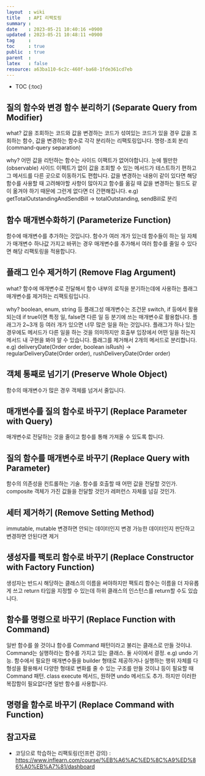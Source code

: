 ```yaml
---
layout  : wiki
title   : API 리팩토링
summary : 
date    : 2023-05-21 10:40:16 +0900
updated : 2023-05-21 10:48:11 +0900
tag     : 
toc     : true
public  : true
parent  : 
latex   : false
resource: a63ba110-6c2c-460f-ba68-1fde361cd7eb
---
```

* TOC
{:toc}

## 질의 함수와 변경 함수 분리하기 (Separate Query from Modifier)

what? 값을 조회하는 코드와 값을 변경하는 코드가 섞여있는 코드가 있을 경우 값을 조회하는 함수, 값을 변경하는 함수로 각각 분리하는 리팩토링입니다. 명령-조회 분리(command-query separation)

why? 어떤 값을 리턴하는 함수는 사이드 이팩트가 없어야합니다. 눈에 띌만한(observable) 사이드 이펙트가 없이 값을 조회할 수 있는 메서드가 테스트하기 편하고 그 메서드를 다른 곳으로 이동하기도 편합니다. 값을 변경하는 내용이 같이 있다면 해당 함수를 사용할 때 고려해야할 사항이 많아지고 함수를 옮길 때 값을 변경하는 필드도 같이 옮겨야 하기 때문에 그런게 없다면 더 간편해집니다. 
e.g) getTotalOutstandingAndSendBill -> totalOutstanding, sendBill로 분리


## 함수 매개변수화하기 (Parameterize Function)

함수에 매개변수를 추가하는 것입니다. 함수가 여러 개가 있는데 함수들이 하는 일 자체가 매개변수 하나값 가지고 바뀌는 경우 매개변수를 추가해서 여러 함수를 줄일 수 있다면 해당 리팩토링을 적용합니다. 

## 플래그 인수 제거하기 (Remove Flag Argument)

what? 함수에 매개변수로 전달해서 함수 내부의 로직을 분기하는데에 사용하는 플래그 매개변수를 제거하는 리팩토링입니다.

why? boolean, enum, string 등 플래그성 매개변수는 조건문 switch, if 등에서 활용되는데 if true이면 특정 일, false면 다른 일 등 분기에 쓰는 매개변수로 활용합니다. 플래그가 2~3개 등 여러 개가 있으면 너무 많은 일을 하는 것입니다. 플래그가 하나 있는 경우에도 메서드가 다른 일을 하는 것을 의미하지만 호출부 입장에서 어떤 일을 하는지 메서드 내 구현을 봐야 알 수 있습니다. 플래그를 제거해서 2개의 메서드로 분리합니다.
e.g) deliveryDate(Order order, boolean isRush) -> regularDeliveryDate(Order order), rushDeliveryDate(Order order)


## 객체 통째로 넘기기 (Preserve Whole Object)

함수의 매개변수가 많은 경우 객체를 넘겨서 줄입니다. 

## 매개변수를 질의 함수로 바꾸기 (Replace Parameter with Query)

매개변수로 전달하는 것을 줄이고 함수를 통해 가져올 수 있도록 합니다.

## 질의 함수를 매개변수로 바꾸기 (Replace Query with Parameter)

함수의 의존성을 컨트롤하는 기술. 함수를 호출할 때 어떤 값을 전달할 것인가. composite 객체가 가진 값들을 전달할 것인가 레퍼런스 자체를 넘길 것인가.

## 세터 제거하기 (Remove Setting Method)

immutable, mutable 변경하면 안되는 데이터인지 변경 가능한 데이터인지 판단하고 변경하면 안된다면 제거

## 생성자를 팩토리 함수로 바꾸기 (Replace Constructor with Factory Function)

생성자는 반드시 해당하는 클래스의 이름을 써야하지만 팩토리 함수는 이름을 더 자유롭게 쓰고 return 타입을 지정할 수 있는데 하위 클래스의 인스턴스를 return할 수도 있습니다.

## 함수를 명령으로 바꾸기 (Replace Function with Command)

일반 함수를 쓸 것이냐 함수를 Command 패턴이라고 불리는 클래스로 만들 것이냐. Command는 실행하라는 함수를 가지고 있는 클래스. 둘 사이에서 결정.
e.g) undo 기능.  함수에서 필요한 매개변수들을 builder 형태로 제공하거나 실행하는 행위 자체를 다형성을 활용해서 다양한 형태로 변화를 줄 수 있는 구조를 만들 것이냐 등이 필요할 때 Command 패턴. class execute 메서드, 원하면 undo 메서드도 추가. 하지만 이러한 복잡함이 필요없다면 일반 함수를 사용합니다.

## 명령을 함수로 바꾸기 (Replace Command with Function) 


## 참고자료
* 코딩으로 학습하는 리팩토링(인프런 강의) : <https://www.inflearn.com/course/%EB%A6%AC%ED%8C%A9%ED%86%A0%EB%A7%81/dashboard>

